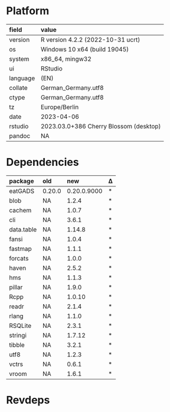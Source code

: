 # Platform

|field    |value                                  |
|:--------|:--------------------------------------|
|version  |R version 4.2.2 (2022-10-31 ucrt)      |
|os       |Windows 10 x64 (build 19045)           |
|system   |x86_64, mingw32                        |
|ui       |RStudio                                |
|language |(EN)                                   |
|collate  |German_Germany.utf8                    |
|ctype    |German_Germany.utf8                    |
|tz       |Europe/Berlin                          |
|date     |2023-04-06                             |
|rstudio  |2023.03.0+386 Cherry Blossom (desktop) |
|pandoc   |NA                                     |

# Dependencies

|package    |old    |new         |Δ  |
|:----------|:------|:-----------|:--|
|eatGADS    |0.20.0 |0.20.0.9000 |*  |
|blob       |NA     |1.2.4       |*  |
|cachem     |NA     |1.0.7       |*  |
|cli        |NA     |3.6.1       |*  |
|data.table |NA     |1.14.8      |*  |
|fansi      |NA     |1.0.4       |*  |
|fastmap    |NA     |1.1.1       |*  |
|forcats    |NA     |1.0.0       |*  |
|haven      |NA     |2.5.2       |*  |
|hms        |NA     |1.1.3       |*  |
|pillar     |NA     |1.9.0       |*  |
|Rcpp       |NA     |1.0.10      |*  |
|readr      |NA     |2.1.4       |*  |
|rlang      |NA     |1.1.0       |*  |
|RSQLite    |NA     |2.3.1       |*  |
|stringi    |NA     |1.7.12      |*  |
|tibble     |NA     |3.2.1       |*  |
|utf8       |NA     |1.2.3       |*  |
|vctrs      |NA     |0.6.1       |*  |
|vroom      |NA     |1.6.1       |*  |

# Revdeps

